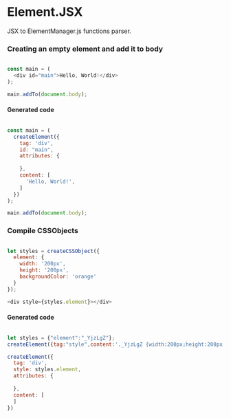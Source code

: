 # Element.JSX
JSX to ElementManager.js functions parser.

### Creating an empty element and add it to body
```javascript

const main = (
  <div id="main">Hello, World!</div>
);

main.addTo(document.body);

```
#### Generated code
```javascript

const main = (
  createElement({
    tag: 'div',
    id: "main",
    attributes: {
    
    },
    content: [
      'Hello, World!',
    ]
  })
);

main.addTo(document.body);

```

### Compile CSSObjects

```javascript

let styles = createCSSObject({
  element: {
    width: '200px',
    height: '200px',
    backgroundColor: 'orange'
  }
});

<div style={styles.element}></div>

```
#### Generated code
```javascript

let styles = {"element":"_YjzLgZ"};
createElement({tag:"style",content:'._YjzLgZ {width:200px;height:200px;background-color:orange;} '}).addTo(document.head);

createElement({
  tag: 'div',
  style: styles.element,
  attributes: {
  
  },
  content: [
  ]
})

```
